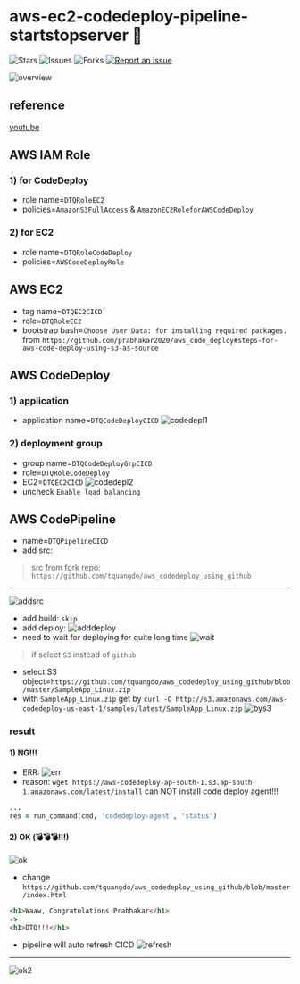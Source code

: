 # aws-ec2-codedeploy-pipeline-startstopserver 🐳

![Stars](https://img.shields.io/github/stars/tquangdo/aws-ec2-codedeploy-pipeline-startstopserver?color=f05340)
![Issues](https://img.shields.io/github/issues/tquangdo/aws-ec2-codedeploy-pipeline-startstopserver?color=f05340)
![Forks](https://img.shields.io/github/forks/tquangdo/aws-ec2-codedeploy-pipeline-startstopserver?color=f05340)
[![Report an issue](https://img.shields.io/badge/Support-Issues-green)](https://github.com/tquangdo/aws-ec2-codedeploy-pipeline-startstopserver/issues/new)

![overview](screenshots/overview.png)

## reference
[youtube](https://www.youtube.com/watch?v=KoNWlnx6E1I)

## AWS IAM Role
### 1) for CodeDeploy
- role name=`DTQRoleEC2`
- policies=`AmazonS3FullAccess` & `AmazonEC2RoleforAWSCodeDeploy`
### 2) for EC2
- role name=`DTQRoleCodeDeploy`
- policies=`AWSCodeDeployRole`

## AWS EC2
- tag name=`DTQEC2CICD`
- role=`DTQRoleEC2`
- bootstrap bash=`Choose User Data: for installing required packages.` from `https://github.com/prabhakar2020/aws_code_deploy#steps-for-aws-code-deploy-using-s3-as-source`

## AWS CodeDeploy
### 1) application
- application name=`DTQCodeDeployCICD`
![codedepl1](screenshots/codedepl1.png)
### 2) deployment group
- group name=`DTQCodeDeployGrpCICD`
- role=`DTQRoleCodeDeploy`
- EC2=`DTQEC2CICD`
![codedepl2](screenshots/codedepl2.png)
- uncheck `Enable load balancing`

## AWS CodePipeline
- name=`DTQPipelineCICD`
- add src:
> src from fork repo: `https://github.com/tquangdo/aws_codedeploy_using_github`
---
![addsrc](screenshots/addsrc.png)
- add build: `skip`
- add deploy:
![adddeploy](screenshots/adddeploy.png)
- need to wait for deploying for quite long time
![wait](screenshots/wait.png)
> if select `S3` instead of `github`
- select S3 object=`https://github.com/tquangdo/aws_codedeploy_using_github/blob/master/SampleApp_Linux.zip`
- with `SampleApp_Linux.zip` get by `curl -O http://s3.amazonaws.com/aws-codedeploy-us-east-1/samples/latest/SampleApp_Linux.zip`
![bys3](screenshots/bys3.png)
### result
#### 1) NG!!!
- ERR:
![err](screenshots/err.png)
- reason: `wget https://aws-codedeploy-ap-south-1.s3.ap-south-1.amazonaws.com/latest/install` can NOT install code deploy agent!!!
```rb
...
res = run_command(cmd, 'codedeploy-agent', 'status')
```
#### 2) OK (💣💣💣!!!)
![ok](screenshots/ok.png)
- change `https://github.com/tquangdo/aws_codedeploy_using_github/blob/master/index.html`
```html
<h1>Waaw, Congratulations Prabhakar</h1>
->
<h1>DTQ!!!</h1>
```
- pipeline will auto refresh CICD
![refresh](screenshots/refresh.png)
---
![ok2](screenshots/ok2.png)